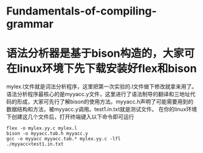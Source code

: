 # Fundamentals-of-compiling-grammar
# 语法分析器是基于bison构造的，大家可在linux环境下先下载安装好flex和bison
mylex.l文件就是词法分析程序，这里把第一次实验的.l文件做下修改就拿来用了。语法分析程序最核心的是myyacc.y文件，这里进行了语法制导的翻译和三地址代码的形成，大家可先行了解bison的使用方法。myyacc.h声明了可能需要用到的数据结构和方法，被myyacc.y调用。test1.in.txt就是测试文件。
在你的linux环境下创建这几个文件后，打开终端键入以下命令即可运行
```
flex -o mylex.yy.c mylex.l
bison -o myyacc.tab.h myyacc.y
gcc -o myyacc myyacc.tab.* mylex.yy.c -lfl
./myyacc<test1.in.txt
```
